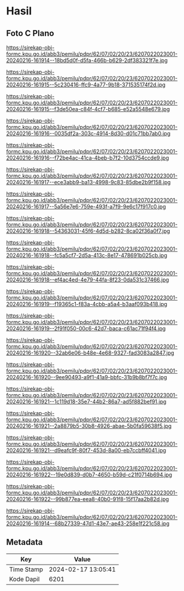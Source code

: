 # Hasil

## Foto C Plano

https://sirekap-obj-formc.kpu.go.id/abb3/pemilu/pdpr/62/07/02/20/23/6207022023001-20240216-161914--18bd5d0f-d5fa-466b-b629-2df383321f7e.jpg

https://sirekap-obj-formc.kpu.go.id/abb3/pemilu/pdpr/62/07/02/20/23/6207022023001-20240216-161915--5c230416-ffc9-4a77-9b18-371535174f2d.jpg

https://sirekap-obj-formc.kpu.go.id/abb3/pemilu/pdpr/62/07/02/20/23/6207022023001-20240216-161915--f3de50ea-c84f-4cf7-b685-e52a5548e679.jpg

https://sirekap-obj-formc.kpu.go.id/abb3/pemilu/pdpr/62/07/02/20/23/6207022023001-20240216-161916--0035df2a-303c-4914-8d30-d01c71bb7ab0.jpg

https://sirekap-obj-formc.kpu.go.id/abb3/pemilu/pdpr/62/07/02/20/23/6207022023001-20240216-161916--f72be4ac-41ca-4beb-b7f2-10d3754ccde9.jpg

https://sirekap-obj-formc.kpu.go.id/abb3/pemilu/pdpr/62/07/02/20/23/6207022023001-20240216-161917--ece3abb9-ba13-4998-9c83-85dbe2b9f158.jpg

https://sirekap-obj-formc.kpu.go.id/abb3/pemilu/pdpr/62/07/02/20/23/6207022023001-20240216-161917--5a56e7e6-759e-493f-a7f9-9e6c17f917c0.jpg

https://sirekap-obj-formc.kpu.go.id/abb3/pemilu/pdpr/62/07/02/20/23/6207022023001-20240216-161918--54363031-45f6-4d5d-b282-8ca02f36a0f7.jpg

https://sirekap-obj-formc.kpu.go.id/abb3/pemilu/pdpr/62/07/02/20/23/6207022023001-20240216-161918--fc5a5cf7-2d5a-413c-8e17-478691b025cb.jpg

https://sirekap-obj-formc.kpu.go.id/abb3/pemilu/pdpr/62/07/02/20/23/6207022023001-20240216-161918--ef4ac4ed-4e79-44fa-8f23-0da531c37466.jpg

https://sirekap-obj-formc.kpu.go.id/abb3/pemilu/pdpr/62/07/02/20/23/6207022023001-20240216-161919--f19365c1-f83a-4cbb-a5a4-b3aaf093b418.jpg

https://sirekap-obj-formc.kpu.go.id/abb3/pemilu/pdpr/62/07/02/20/23/6207022023001-20240216-161919--2f91f050-00c6-42d7-baca-c61ac71f94f4.jpg

https://sirekap-obj-formc.kpu.go.id/abb3/pemilu/pdpr/62/07/02/20/23/6207022023001-20240216-161920--32ab6e06-b48e-4e68-9327-fad3083a2847.jpg

https://sirekap-obj-formc.kpu.go.id/abb3/pemilu/pdpr/62/07/02/20/23/6207022023001-20240216-161920--9ee90493-a9f1-41a9-bbfc-31b9b8bf7f7c.jpg

https://sirekap-obj-formc.kpu.go.id/abb3/pemilu/pdpr/62/07/02/20/23/6207022023001-20240216-161921--1c119d18-35e7-44b2-86a7-ad5f882bef91.jpg

https://sirekap-obj-formc.kpu.go.id/abb3/pemilu/pdpr/62/07/02/20/23/6207022023001-20240216-161921--2a8879b5-30b8-4926-abae-5b0fa59638f5.jpg

https://sirekap-obj-formc.kpu.go.id/abb3/pemilu/pdpr/62/07/02/20/23/6207022023001-20240216-161921--d9eafc9f-80f7-453d-8a00-eb7ccbff4041.jpg

https://sirekap-obj-formc.kpu.go.id/abb3/pemilu/pdpr/62/07/02/20/23/6207022023001-20240216-161922--19e0d839-d0b7-4650-b59d-c21f0714b694.jpg

https://sirekap-obj-formc.kpu.go.id/abb3/pemilu/pdpr/62/07/02/20/23/6207022023001-20240216-161922--99b877ea-eea8-40b0-91f8-15f17aa2b82d.jpg

https://sirekap-obj-formc.kpu.go.id/abb3/pemilu/pdpr/62/07/02/20/23/6207022023001-20240216-161914--68b27339-47d1-43e7-ae43-258e1f221c58.jpg


## Metadata

| Key        | Value               |
| ---------- | ------------------- |
| Time Stamp | 2024-02-17 13:05:41 |
| Kode Dapil | 6201                |




